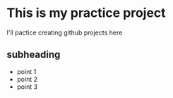 # This is my practice project 
I'll pactice creating github projects here 
## subheading
* point 1
* point 2
* point 3

